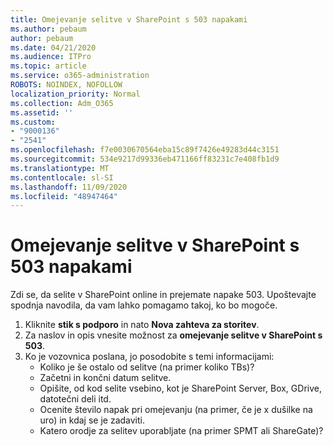 ```yaml
---
title: Omejevanje selitve v SharePoint s 503 napakami
ms.author: pebaum
author: pebaum
ms.date: 04/21/2020
ms.audience: ITPro
ms.topic: article
ms.service: o365-administration
ROBOTS: NOINDEX, NOFOLLOW
localization_priority: Normal
ms.collection: Adm_O365
ms.assetid: ''
ms.custom:
- "9000136"
- "2541"
ms.openlocfilehash: f7e0030670564eba15c89f7426e49283d44c3151
ms.sourcegitcommit: 534e9217d99336eb471166ff83231c7e408fb1d9
ms.translationtype: MT
ms.contentlocale: sl-SI
ms.lasthandoff: 11/09/2020
ms.locfileid: "48947464"
---
```

# <a name="sharepoint-migration-throttling-with-503-errors"></a>Omejevanje selitve v SharePoint s 503 napakami

Zdi se, da selite v SharePoint online in prejemate napake 503. Upoštevajte spodnja navodila, da vam lahko pomagamo takoj, ko bo mogoče.

1. Kliknite **stik s podporo** in nato **Nova zahteva za storitev**.
2. Za naslov in opis vnesite možnost za **omejevanje selitve v SharePoint s 503**.
3. Ko je vozovnica poslana, jo posodobite s temi informacijami:
    - Koliko je še ostalo od selitve (na primer koliko TBs)?
    - Začetni in končni datum selitve.
    - Opišite, od kod selite vsebino, kot je SharePoint Server, Box, GDrive, datotečni deli itd.
    - Ocenite število napak pri omejevanju (na primer, če je x dušilke na uro) in kdaj se je zadaviti.
    - Katero orodje za selitev uporabljate (na primer SPMT ali ShareGate)?
